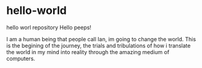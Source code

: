 # hello-world
hello worl repository
Hello peeps!

I am a human being that people call Ian, im going to change the world.
This is the begining of the journey, the trials and tribulations of how i translate the world in my mind into reality through the amazing medium of computers.

